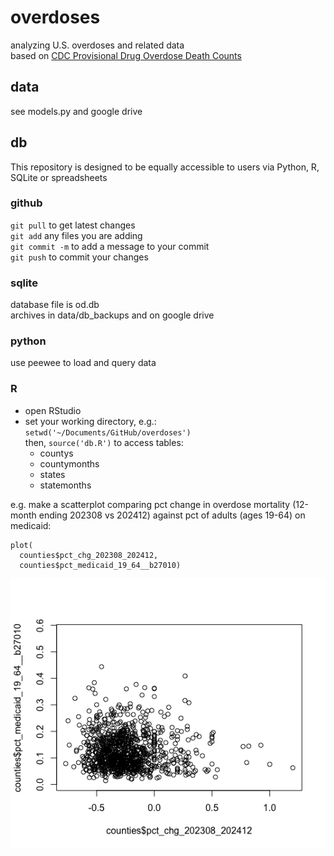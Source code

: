 # overdoses
analyzing U.S. overdoses and related data  
based on [CDC Provisional Drug Overdose Death Counts](https://www.cdc.gov/nchs/nvss/vsrr/prov-county-drug-overdose.htm)

## data 
see models.py and google drive

## db 
This repository is designed to be equally accessible to users via Python, R, SQLite or spreadsheets

### github
`git pull` to get latest changes  
`git add` any files you are adding  
`git commit -m` to add a message to your commit  
`git push` to commit your changes  

### sqlite
database file is od.db  
archives in data/db_backups and on google drive

### python
use peewee to load and query data

### R
- open RStudio  
- set your working directory, e.g.:   
`setwd('~/Documents/GitHub/overdoses')`  
then,  `source('db.R')`  to access tables:   
  - countys  
  - countymonths  
  - states
  - statemonths
 
e.g. make a scatterplot comparing pct change in overdose mortality (12-month ending 202308 vs 202412) against pct of adults (ages 19-64) on medicaid:  
```
plot(
  counties$pct_chg_202308_202412,
  counties$pct_medicaid_19_64__b27010)
```
![draft scatter of percent change mortality against percent adults on medicaid](docs/od-scatter.png)
